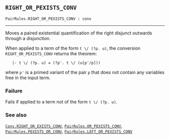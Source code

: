 ## `RIGHT_OR_PEXISTS_CONV`

``` hol4
PairRules.RIGHT_OR_PEXISTS_CONV : conv
```

------------------------------------------------------------------------

Moves a paired existential quantification of the right disjunct outwards
through a disjunction.

When applied to a term of the form `t \/ (?p. u)`, the conversion
`RIGHT_OR_PEXISTS_CONV` returns the theorem:

``` hol4
   |- t \/ (?p. u) = (?p'. t \/ (u[p'/p]))
```

where `p'` is a primed variant of the pair `p` that does not contain any
variables free in the input term.

### Failure

Fails if applied to a term not of the form `t \/ (?p. u)`.

### See also

[`Conv.RIGHT_OR_EXISTS_CONV`](#Conv.RIGHT_OR_EXISTS_CONV),
[`PairRules.OR_PEXISTS_CONV`](#PairRules.OR_PEXISTS_CONV),
[`PairRules.PEXISTS_OR_CONV`](#PairRules.PEXISTS_OR_CONV),
[`PairRules.LEFT_OR_PEXISTS_CONV`](#PairRules.LEFT_OR_PEXISTS_CONV)
